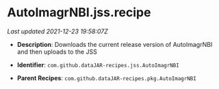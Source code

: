 # AutoImagrNBI.jss.recipe

_Last updated 2021-12-23 19:58:07Z_

- **Description**: Downloads the current release version of AutoImagrNBI and then uploads to the JSS

- **Identifier**: `com.github.dataJAR-recipes.jss.AutoImagrNBI`

- **Parent Recipes**: `com.github.dataJAR-recipes.pkg.AutoImagrNBI`